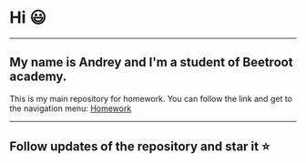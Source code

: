 # Hi :smiley:

---

## My name is Andrey and I'm a student of Beetroot academy.

This is my main repository for homework.
You can follow the link and get to the navigation menu:
[Homework](https://jolly-kare-203c17.netlify.app/)

---

## Follow updates of the repository and star it :star:
